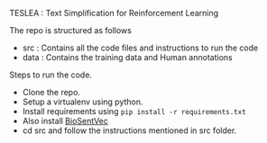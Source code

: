 TESLEA : Text Simplification for Reinforcement Learning

The repo is structured as follows

- src : Contains all the code files and instructions to run the code
- data : Contains the training data and Human annotations

Steps to run the code.

- Clone the repo.
- Setup a virtualenv using python.
- Install requirements using `pip install -r requirements.txt`
- Also install [BioSentVec](https://github.com/ncbi-nlp/BioSentVec)
- cd src and follow the instructions mentioned in src folder.
